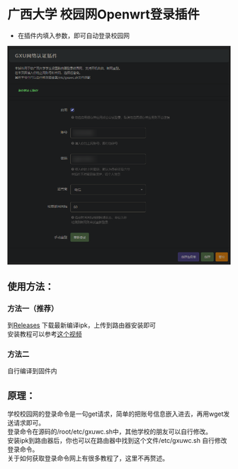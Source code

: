 # 广西大学 校园网Openwrt登录插件

- 在插件内填入参数，即可自动登录校园网

![show](https://github.com/Atomseek/luci-app-gxu-webconnect/blob/master/show.png)
## 使用方法：
### 方法一（推荐）
到[Releases](https://github.com/Atomseek/luci-app-gxu-webconnect/releases) 下载最新编译ipk，上传到路由器安装即可   
安装教程可以参考[这个视频](https://www.bilibili.com/video/av464065982/)

### 方法二
自行编译到固件内

## 原理：
学校校园网的登录命令是一句get请求，简单的把账号信息嵌入进去，再用wget发送请求即可。  
登录命令在源码的/root/etc/gxuwc.sh中，其他学校的朋友可以自行修改。  
安装ipk到路由器后，你也可以在路由器中找到这个文件/etc/gxuwc.sh 自行修改登录命令。  
关于如何获取登录命令网上有很多教程了，这里不再赘述。